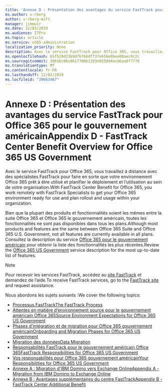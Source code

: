 ```yaml
---
title: 'Annexe D : Présentation des avantages du service FastTrack pour Office 365 pour le gouvernement américain'
ms.author: v-rberg
author: v-rberg-msft
manager: jimmuir
ms.date: 12/03/2019
ms.audience: ITPro
ms.topic: article
ms.service: o365-administration
localization_priority: None
description: Avec le service FastTrack pour Office 365, vous travaillez à distance avec des spécialistes FastTrack pour faire en sorte que votre environnement Office 365 prêt à être utilisé et planifier le déploiement et l’utilisation au sein de votre organisation.
ms.openlocfilehash: b5f529d23b9d7b766dff37e656e8bee08aec0c2c
ms.sourcegitcommit: 39616c06c0617700b1393e055894acb6aa6f7776
ms.translationtype: MT
ms.contentlocale: fr-FR
ms.lasthandoff: 12/02/2019
ms.locfileid: "39663467"
---
```

# <a name="appendix-d---fasttrack-center-benefit-overview-for-office-365-us-government"></a><span data-ttu-id="08b31-103">Annexe D : Présentation des avantages du service FastTrack pour Office 365 pour le gouvernement américain</span><span class="sxs-lookup"><span data-stu-id="08b31-103">Appendix D - FastTrack Center Benefit Overview for Office 365 US Government</span></span>

<span data-ttu-id="08b31-104">Avec le service FastTrack pour Office 365, vous travaillez à distance avec des spécialistes FastTrack pour faire en sorte que votre environnement Office 365 prêt à être utilisé et planifier le déploiement et l’utilisation au sein de votre organisation.</span><span class="sxs-lookup"><span data-stu-id="08b31-104">With FastTrack Center Benefit for Office 365, you work remotely with FastTrack Specialists to get your Office 365 environment ready for use and plan rollout and usage within your organization.</span></span> 
  
<span data-ttu-id="08b31-105">Bien que la plupart des produits et fonctionnalités soient les mêmes entre la suite Office 365 et Office 365 le gouvernement américain, toutes les fonctionnalités ne sont pas disponibles dans tous les plans.</span><span class="sxs-lookup"><span data-stu-id="08b31-105">Although most products and features are the same between Office 365 Suite and Office 365 U.S. Government, not all features are currently available in all plans.</span></span> <span data-ttu-id="08b31-106">Consultez la description du service [Office 365 pour le gouvernement américain](https://aka.ms/aboutgovcloud) pour obtenir la liste des fonctionnalités les plus récentes.</span><span class="sxs-lookup"><span data-stu-id="08b31-106">Review the [Office 365 US Government](https://aka.ms/aboutgovcloud) service description for the most up-to-date list of features.</span></span>

> [!NOTE]
> <span data-ttu-id="08b31-107">Pour recevoir les services FastTrack, accédez au [site FastTrack](https://go.microsoft.com/fwlink/?linkid=780698) et demandez de l’aide.</span><span class="sxs-lookup"><span data-stu-id="08b31-107">To receive FastTrack services, go to the [FastTrack site](https://go.microsoft.com/fwlink/?linkid=780698) and request assistance.</span></span>  

<span data-ttu-id="08b31-108">Nous abordons les sujets suivants :</span><span class="sxs-lookup"><span data-stu-id="08b31-108">We cover the following topics:</span></span>
- [<span data-ttu-id="08b31-109">Processus FastTrack</span><span class="sxs-lookup"><span data-stu-id="08b31-109">The FastTrack Process</span></span>](O365-fasttrack-process.md) 
- [<span data-ttu-id="08b31-110">Attentes en matière d’environnement source pour le gouvernement américain Office 365</span><span class="sxs-lookup"><span data-stu-id="08b31-110">Source Environment Expectations for Office 365 US Government</span></span>](US-Gov-appendix-source-environment-expectations.md)   
- [<span data-ttu-id="08b31-111">Phases d’intégration et de migration pour Office 365 gouvernement américain</span><span class="sxs-lookup"><span data-stu-id="08b31-111">Onboarding and Migration Phases for Office 365 US Government</span></span>](US-Gov-appendix-onboarding-and-migration.md)
- [<span data-ttu-id="08b31-112">Migration des données</span><span class="sxs-lookup"><span data-stu-id="08b31-112">Data Migration</span></span>](O365-data-migration.md)    
- [<span data-ttu-id="08b31-113">Responsabilités FastTrack pour le gouvernement américain Office 365</span><span class="sxs-lookup"><span data-stu-id="08b31-113">FastTrack Responsibilities for Office 365 US Government</span></span>](US-Gov-appendix-fasttrack-responsibilities.md)   
- [<span data-ttu-id="08b31-114">Vos responsabilités pour Office 365 gouvernement américain</span><span class="sxs-lookup"><span data-stu-id="08b31-114">Your Responsibilities for Office 365 US Government</span></span>](US-Gov-appendix-your-responsibilities.md) 
- [<span data-ttu-id="08b31-115">Annexe A : Migration d'IBM Domino vers Exchange Online</span><span class="sxs-lookup"><span data-stu-id="08b31-115">Appendix A - Migration from IBM Domino to Exchange Online</span></span>](O365-from-ibm-domino-to-exchange-online.md)   
- [<span data-ttu-id="08b31-116">Annexe B : Avantages supplémentaires du centre FastTrack</span><span class="sxs-lookup"><span data-stu-id="08b31-116">Appendix B - FastTrack Center Additional Benefit</span></span>](O365-fasttrack-additional-benefits.md)


